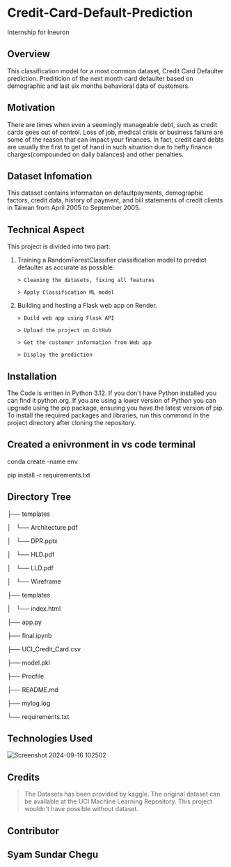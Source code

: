 # Credit-Card-Default-Prediction
Internship for Ineuron

## Overview
This classification model for a most common dataset, Credit Card Defaulter prediction. 
Prediticion of the next month card defaulter based on demographic and last six months behavioral
data of customers.

## Motivation
There are times when even a seemingly manageable debt, such as credit cards goes out of control. Loss of job, medical
crisis or business failure are some of the reason that can impact your finances. In fact, credit
card debts are usually the first to get of hand in such situation due to hefty finance charges(compounded
on daily balances) and other penalties.

## Dataset Infomation
This dataset contains informaiton on defaultpayments, demographic factors, credit data, history of
payment, and bill statements of credit clients in Taiwan from April 2005 to September 2005.

## Technical Aspect
This project is divided into two part:

  1. Training a RandomForestClassifier classification model to prredict defaulter as accurate as possible.
     
         > Cleaning the datasets, fixing all features
     
         > Apply Classification ML model
  3. Building and hosting a Flask web app on Render.
     
         > Build web app using Flask API
     
         > Upload the project on GitHub
     
         > Get the customer information from Web app
     
         > Display the prediction
## Installation
The Code is written in Python 3.12. If you don't have Python installed you can find it
python.org. If you are using a lower version of Python you can upgrade using the pip package,
ensuring you have the latest version of pip. To install the required packages and libraries, run
this commond in the project directory after cloning the repository.

## Created a enivronment in vs code terminal

conda create -name env

pip install -r requirements.txt

## Directory Tree

├── templates 

│   └── Architecture.pdf

│   └── DPR.pptx

│   └── HLD.pdf

│   └── LLD.pdf 

│   └── Wireframe

├── templates 

│   └── index.html

├── app.py

├── final.ipynb

├── UCI_Credit_Card.csv

├── model.pkl

├── Procfile

├── README.md

├── mylog.log

└── requirements.txt

## Technologies Used 

![Screenshot 2024-09-16 102502](https://github.com/user-attachments/assets/a0915d25-7586-42ba-a015-f9a43c1bc2f6)

## Credits
> The Datasets has been provided by kaggle. The original dataset can be available at the UCI Machine Learning Repository. This project wouldn't have possible without dataset.

## Contributor

## Syam Sundar Chegu

